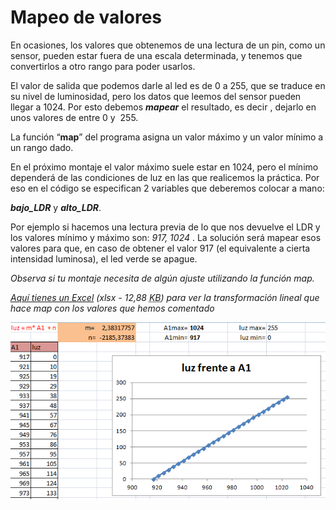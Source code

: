 
# Mapeo de valores

En ocasiones, los valores que obtenemos de una lectura de un pin, como un sensor, pueden estar fuera de una escala determinada, y tenemos que convertirlos a otro rango para poder usarlos.

El valor de salida que podemos darle al led es de 0 a 255, que se traduce en su nivel de luminosidad, pero los datos que leemos del sensor pueden llegar a 1024. Por esto debemos ***mapear*** el resultado, es decir , dejarlo en unos valores de entre 0 y  255.

La función “**map**” del programa asigna un valor máximo y un valor mínimo a un rango dado.

En el próximo montaje el valor máximo suele estar en 1024, pero el mínimo dependerá de las condiciones de luz en las que realicemos la práctica. Por eso en el código se especifican 2 variables que deberemos colocar a mano:

***bajo_LDR*** y ***alto_LDR***.

Por ejemplo si hacemos una lectura previa de lo que nos devuelve el LDR y los valores mínimo y máximo son: *917, 1024* . La solución será mapear esos valores para que, en caso de obtener el valor 917 (el equivalente a cierta intensidad luminosa), el led verde se apague.  

*Observa si tu montaje necesita de algún ajuste utilizando la función map.*

*[Aquí tienes un Excel](http://aularagon.catedu.es/materialesaularagon2013/Arduino-codigo/3_Electronica_analogica//calculo_map.xlsx) (xlsx - 12,88 <abbr title="KiloBytes" lang="en">KB</abbr>) para ver la transformación lineal que hace map con los valores que hemos comentado*

![](img/img0.9.png)
